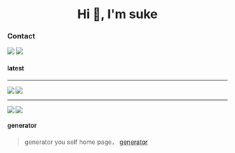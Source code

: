 <h1 align="center">Hi 👋, I'm suke</h1>

<h3 align="left">Contact</h3>
<p align="left">
  
![](https://img.shields.io/badge/QQ-1215618342-brightgreen)
![](https://img.shields.io/badge/%E5%BE%AE%E4%BF%A1-sucfufufu620119-brightgreen)
</p>


#### latest

----
<a href="https://github.com/wangsrGit119/suc-chat-bandend">
  <img align="left"  src="https://github-readme-stats.vercel.app/api/pin/?username=wangsrGit119&repo=suc-chat-bandend&theme=dracula" />
</a>

<a href="https://github.com/wangsrGit119/suc-love-chat">
  <img align="center"  src="https://github-readme-stats.vercel.app/api/pin/?username=wangsrGit119&repo=suc-love-chat&theme=dracula" />
</a>

----

<a href="https://github.com/wangsrGit119/mini-blog-halo">
  <img align="left"  src="https://github-readme-stats.vercel.app/api/pin/?username=wangsrGit119&repo=mini-blog-halo&theme=radical" />
</a>

<a href="https://github.com/wangsrGit119/audio-translate">
  <img align="center" src="https://github-readme-stats.vercel.app/api/pin/?username=wangsrGit119&repo=audio-translate&theme=radical" />
</a>




#### generator

> generator you self home page， [generator](https://rahuldkjain.github.io/gh-profile-readme-generator/) 
